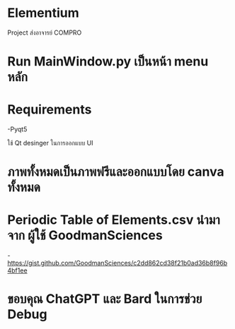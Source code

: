 # Elementium
  Project ส่งอาจารย์ COMPRO
# Run MainWindow.py เป็นหน้า menu หลัก
# Requirements
  -Pyqt5

ใช้ Qt desinger ในการออกแบบ UI

# ภาพทั้งหมดเป็นภาพฟรีและออกแบบโดย canva ทั้งหมด
# Periodic Table of Elements.csv นำมาจาก ผู้ใช้ GoodmanSciences
  -https://gist.github.com/GoodmanSciences/c2dd862cd38f21b0ad36b8f96b4bf1ee
# ขอบคุณ ChatGPT และ Bard ในการช่วย Debug
